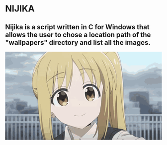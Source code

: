 # NIJIKA
## Nijika is a script written in C for Windows that allows the user to chose a location path of the "wallpapers" directory and list all the images.

<center>

![nijika](/resources/nijika-bocchi-the-rock.gif)

</center>
